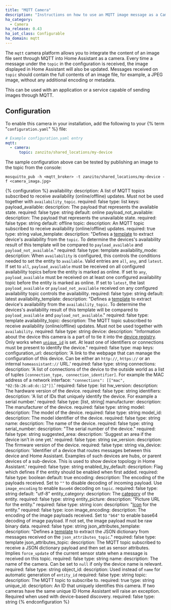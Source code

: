 ```yaml
---
title: "MQTT Camera"
description: "Instructions on how to use an MQTT image message as a Camera within Home Assistant."
ha_category:
  - Camera
ha_release: 0.43
ha_iot_class: Configurable
ha_domain: mqtt
---
```


The `mqtt` camera platform allows you to integrate the content of an image file sent through MQTT into Home Assistant as a camera. Every time a message under the `topic` in the configuration is received, the image displayed in Home Assistant will also be updated. Messages received on `topic` should contain the full contents of an image file, for example, a JPEG image, without any additional encoding or metadata.

This can be used with an application or a service capable of sending images through MQTT.

## Configuration

To enable this camera in your installation, add the following to your {% term "`configuration.yaml`" %} file:

```yaml
# Example configuration.yaml entry
mqtt:
  - camera:
      topic: zanzito/shared_locations/my-device
```

The sample configuration above can be tested by publishing an image to the topic from the console:

```shell
mosquitto_pub -h <mqtt_broker> -t zanzito/shared_locations/my-device -f <camera_imaga.jpg>
```

{% configuration %}
availability:
  description: A list of MQTT topics subscribed to receive availability (online/offline) updates. Must not be used together with `availability_topic`.
  required: false
  type: list
  keys:
    payload_available:
      description: The payload that represents the available state.
      required: false
      type: string
      default: online
    payload_not_available:
      description: The payload that represents the unavailable state.
      required: false
      type: string
      default: offline
    topic:
      description: An MQTT topic subscribed to receive availability (online/offline) updates.
      required: true
      type: string
    value_template:
      description: "Defines a [template](/docs/configuration/templating/#using-templates-with-the-mqtt-integration) to extract device's availability from the `topic`. To determine the devices's availability result of this template will be compared to `payload_available` and `payload_not_available`."
      required: false
      type: template
availability_mode:
  description: When `availability` is configured, this controls the conditions needed to set the entity to `available`. Valid entries are `all`, `any`, and `latest`. If set to `all`, `payload_available` must be received on all configured availability topics before the entity is marked as online. If set to `any`, `payload_available` must be received on at least one configured availability topic before the entity is marked as online. If set to `latest`, the last `payload_available` or `payload_not_available` received on any configured availability topic controls the availability.
  required: false
  type: string
  default: latest
availability_template:
  description: "Defines a [template](/docs/configuration/templating/#using-templates-with-the-mqtt-integration) to extract device's availability from the `availability_topic`. To determine the devices's availability result of this template will be compared to `payload_available` and `payload_not_available`."
  required: false
  type: template
availability_topic:
  description: The MQTT topic subscribed to receive availability (online/offline) updates. Must not be used together with `availability`.
  required: false
  type: string
device:
  description: "Information about the device this camera is a part of to tie it into the [device registry](https://developers.home-assistant.io/docs/en/device_registry_index.html). Only works when [`unique_id`](#unique_id) is set. At least one of identifiers or connections must be present to identify the device."
  required: false
  type: map
  keys:
    configuration_url:
      description: 'A link to the webpage that can manage the configuration of this device. Can be either an `http://`, `https://` or an internal `homeassistant://` URL.'
      required: false
      type: string
    connections:
      description: 'A list of connections of the device to the outside world as a list of tuples `[connection_type, connection_identifier]`. For example the MAC address of a network interface: `"connections": [["mac", "02:5b:26:a8:dc:12"]]`.'
      required: false
      type: list
    hw_version:
      description: The hardware version of the device.
      required: false
      type: string
    identifiers:
      description: 'A list of IDs that uniquely identify the device. For example a serial number.'
      required: false
      type: [list, string]
    manufacturer:
      description: The manufacturer of the device.
      required: false
      type: string
    model:
      description: The model of the device.
      required: false
      type: string
    model_id:
      description: The model identifier of the device.
      required: false
      type: string
    name:
      description: The name of the device.
      required: false
      type: string
    serial_number:
      description: "The serial number of the device."
      required: false
      type: string
    suggested_area:
      description: 'Suggest an area if the device isn’t in one yet.'
      required: false
      type: string
    sw_version:
      description: The firmware version of the device.
      required: false
      type: string
    via_device:
      description: 'Identifier of a device that routes messages between this device and Home Assistant. Examples of such devices are hubs, or parent devices of a sub-device. This is used to show device topology in Home Assistant.'
      required: false
      type: string
enabled_by_default:
  description: Flag which defines if the entity should be enabled when first added.
  required: false
  type: boolean
  default: true
encoding:
  description: The encoding of the payloads received. Set to `""` to disable decoding of incoming payload. Use `image_encoding` to enable `Base64` decoding on `topic`.
  required: false
  type: string
  default: "utf-8"
entity_category:
  description: The [category](https://developers.home-assistant.io/docs/core/entity#generic-properties) of the entity.
  required: false
  type: string
entity_picture:
  description: "Picture URL for the entity."
  required: false
  type: string
icon:
  description: "[Icon](/docs/configuration/customizing-devices/#icon) for the entity."
  required: false
  type: icon
image_encoding:
  description: The encoding of the image payloads received. Set to `"b64"` to enable base64 decoding of image payload. If not set, the image payload must be raw binary data.
  required: false
  type: string
json_attributes_template:
  description: "Defines a [template](/docs/configuration/templating/#using-templates-with-the-mqtt-integration) to extract the JSON dictionary from messages received on the `json_attributes_topic`."
  required: false
  type: template
json_attributes_topic:
  description: The MQTT topic subscribed to receive a JSON dictionary payload and then set as sensor attributes. Implies `force_update` of the current sensor state when a message is received on this topic.
  required: false
  type: string
name:
  description: The name of the camera. Can be set to `null` if only the device name is relevant.
  required: false
  type: string
object_id:
  description: Used instead of `name` for automatic generation of `entity_id`
  required: false
  type: string
topic:
  description: The MQTT topic to subscribe to.
  required: true
  type: string
unique_id:
  description: An ID that uniquely identifies this camera. If two cameras have the same unique ID Home Assistant will raise an exception. Required when used with device-based discovery.
  required: false
  type: string
{% endconfiguration %}
